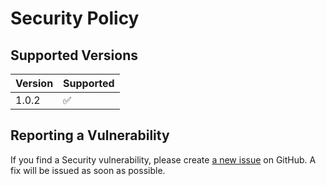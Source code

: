 # Security Policy

## Supported Versions

| Version | Supported          |
| ------- | ------------------ |
| 1.0.2   | :white_check_mark: |

## Reporting a Vulnerability

If you find a Security vulnerability, please create [a new issue](https://github.com/TheAcharya/MarkerData-Pagemaker/issues) on GitHub. A fix will be issued as soon as possible.
